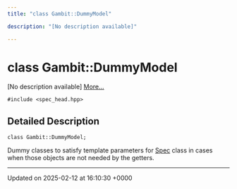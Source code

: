```yaml
---
title: "class Gambit::DummyModel"

description: "[No description available]"

---
```


# class Gambit::DummyModel



[No description available] [More...](#detailed-description)


`#include <spec_head.hpp>`

## Detailed Description

```
class Gambit::DummyModel;
```


Dummy classes to satisfy template parameters for [Spec](/documentation/code/classes/classgambit_1_1spec/) class in cases when those objects are not needed by the getters. 

-------------------------------

Updated on 2025-02-12 at 16:10:30 +0000